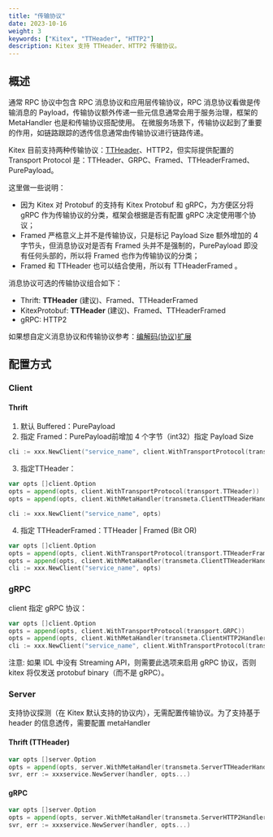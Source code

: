 ```yaml
---
title: "传输协议"
date: 2023-10-16
weight: 3
keywords: ["Kitex", "TTHeader", "HTTP2"]
description: Kitex 支持 TTHeader、HTTP2 传输协议。
---
```


## 概述

通常 RPC 协议中包含 RPC 消息协议和应用层传输协议，RPC 消息协议看做是传输消息的 Payload，传输协议额外传递一些元信息通常会用于服务治理，框架的 MetaHandler 也是和传输协议搭配使用。
在微服务场景下，传输协议起到了重要的作用，如链路跟踪的透传信息通常由传输协议进行链路传递。

Kitex 目前支持两种传输协议：[TTHeader](../../../reference/transport_protocol_ttheader/)、HTTP2，但实际提供配置的 Transport Protocol 是：TTHeader、GRPC、Framed、TTHeaderFramed、PurePayload。

这里做一些说明：
- 因为 Kitex 对 Protobuf 的支持有 Kitex Protobuf 和 gRPC，为方便区分将 gRPC 作为传输协议的分类，框架会根据是否有配置 gRPC 决定使用哪个协议；
- Framed 严格意义上并不是传输协议，只是标记 Payload Size 额外增加的 4 字节头，但消息协议对是否有 Framed 头并不是强制的，PurePayload 即没有任何头部的，所以将 Framed 也作为传输协议的分类；
- Framed 和 TTHeader 也可以结合使用，所以有 TTHeaderFramed 。

消息协议可选的传输协议组合如下：

* Thrift: **TTHeader** (建议)、Framed、TTHeaderFramed
* KitexProtobuf: **TTHeader** (建议)、Framed、TTHeaderFramed
* gRPC: HTTP2

如果想自定义消息协议和传输协议参考：[编解码(协议)扩展](../../framework-exten/codec)

## 配置方式
### Client
#### Thrift

1. 默认 Buffered：PurePayload
2. 指定 Framed：PurePayload前增加 4 个字节（int32）指定 Payload Size
```go
cli := xxx.NewClient("service_name", client.WithTransportProtocol(transport.Framed))
```
3. 指定TTHeader：
```go
var opts []client.Option
opts = append(opts, client.WithTransportProtocol(transport.TTHeader))
opts = append(opts, client.WithMetaHandler(transmeta.ClientTTHeaderHandler))

cli := xxx.NewClient("service_name", opts)
```
4. 指定 TTHeaderFramed：TTHeader | Framed (Bit OR)
```go
var opts []client.Option
opts = append(opts, client.WithTransportProtocol(transport.TTHeaderFramed))
opts = append(opts, client.WithMetaHandler(transmeta.ClientTTHeaderHandler))
cli := xxx.NewClient("service_name", opts)
```

### gRPC
client 指定 gRPC 协议：
```go
var opts []client.Option
opts = append(opts, client.WithTransportProtocol(transport.GRPC))
opts = append(opts, client.WithMetaHandler(transmeta.ClientHTTP2Handler))
cli := xxx.NewClient("service_name", client.WithTransportProtocol(transport.GRPC))
```
注意: 如果 IDL 中没有 Streaming API，则需要此选项来启用 gRPC 协议，否则 kitex 将仅发送 protobuf binary（而不是 gRPC）。

### Server 
支持协议探测（在 Kitex 默认支持的协议内），无需配置传输协议。为了支持基于 header 的信息透传，需要配置 metaHandler
#### Thrift (TTHeader)
```go
var opts []server.Option
opts = append(opts, server.WithMetaHandler(transmeta.ServerTTHeaderHandler))
svr, err := xxxservice.NewServer(handler, opts...)
```
#### gRPC
```go
var opts []server.Option
opts = append(opts, server.WithMetaHandler(transmeta.ServerHTTP2Handler))
svr, err := xxxservice.NewServer(handler, opts...)
```
